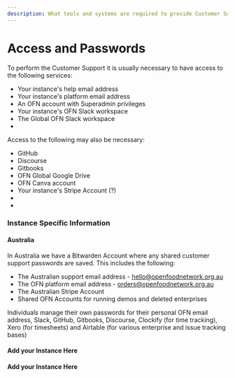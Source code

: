 ```yaml
---
description: What tools and systems are required to provide Customer Support?
---
```


# Access and Passwords

To perform the Customer Support it is usually necessary to have access to the following services:

* Your instance's help email address
* Your instance's platform email address
* An OFN account with Superadmin privileges
* Your instance's OFN Slack workspace
* The Global OFN Slack workspace
*

Access to the following may also be necessary:

* GitHub
* Discourse
* Gitbooks
* OFN Global Google Drive
* OFN Canva account
* Your instance's Stripe Account (?)
*
*

### Instance Specific Information

#### Australia 

In Australia we have a Bitwarden Account where any shared customer support passwords are saved. This includes the following:

* The Australian support email address - hello@openfoodnetwork.org.au
* The OFN platform email address - orders@openfoodnetwork.org.au
* The Australian Stripe Account
* Shared OFN Accounts for running demos and deleted enterprises

Individuals manage their own passwords for their personal OFN email address, Slack, GitHub, Gitbooks, Discourse, Clockify (for time tracking), Xero (for timesheets) and Airtable (for various enterprise and issue tracking bases)

#### Add your Instance Here

#### Add your Instance Here
